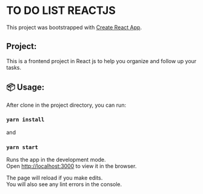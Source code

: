 # TO DO LIST REACTJS

This project was bootstrapped with [Create React App](https://github.com/facebook/create-react-app).

## Project:

This is a frontend project in React js to help you organize and follow up your tasks. 

## 📦 Usage:

After clone in the project directory, you can run:

### `yarn install`

and

### `yarn start`

Runs the app in the development mode.\
Open [http://localhost:3000](http://localhost:3000) to view it in the browser.

The page will reload if you make edits.\
You will also see any lint errors in the console.
